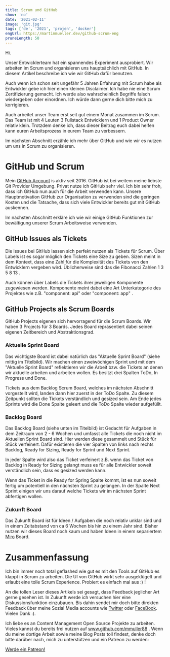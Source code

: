 ```yaml
---
title: Scrum und GitHub
show: 'no'
date: '2021-02-11'
image: 'git.jpg'
tags: ['de', '2021', 'projen', 'docker']
engUrl: https://martinmueller.dev/github-scrum-eng
pruneLength: 50
---
```


Hi.

Unser Entwicklerteam hat ein spannendes Experiment ausprobiert. Wir arbeiten im Scrum und organisieren uns hauptsächlich mit GitHub. In diesem Artikel beschreibe ich wie wir GitHub dafür benutzen.

Auch wenn ich schon seit ungefähr 5 Jahren Erfahrung mit Scrum habe als Entwickler gebe ich hier einen kleinen Disclaimer. Ich habe nie eine Scrum Zertifizierung gemacht. Ich werde also wahrscheinlich Begriffe falsch wiedergeben oder einordnen. Ich würde dann gerne dich bitte mich zu korrigieren.

Auch arbeitet unser Team erst seit gut einem Monat zusammen im Scrum. Das Team ist mit 4 Leuten 3 Fullstack Entwicklern und 1 Product Owner relativ klein. Trotzdem denke ich, dass dieser Beitrag euch dabei helfen kann euren Arbeitsprozess in eurem Team zu verbessern.

Im nächsten Abschnitt erzähle ich mehr über GitHub und wie wir es nutzen um uns in Scrum zu organisieren.

# GitHub und Scrum

Mein [GitHub Account](https://github.com/mmuller88) is aktiv seit 2016. GitHub ist bei weitem meine liebste Git Provider Umgebung. Privat nutze ich GitHub sehr viel. Ich bin sehr froh, dass ich GitHub nun auch für die Arbeit verwenden kann. Unsere Hauptmotivation GitHub zur Organisation zu verwenden sind die geringen Kosten und die Tatsache, dass sich viele Entwickler bereits gut mit GitHub auskennen.

Im nächsten Abschnitt erkläre ich wie wir einige GitHub Funktionen zur bewältigung unserer Scrum Arbeitsweise verwenden.

## GitHub Issues als Tickets

Die Issues bei GitHub lassen sich perfekt nutzen als Tickets für Scrum. Über Labels ist es sogar möglich den Tickets eine Size zu geben. Sizen meint in dem Kontext, dass eine Zahl für die Komplexität des Tickets von den Entwicklern vergeben wird. Üblicherweise sind das die Fibonacci Zahlen 1 3 5 8 13 .

Auch können über Labels die Tickets ihrer jeweiligen Komponente zugewiesen werden. Komponente meint dabei eine Art Unterkategorie des Projektes wie z.B. "component: api" oder "component: app" .

## GitHub Projects als Scrum Boards

GitHub Projects eigenen sich hervorragend für die Scrum Boards. Wir haben 3 Projects für 3 Boards. Jedes Board repräsentiert dabei seinen eigenen Zeitbereich und Abstraktionsgrad.

### Aktuelle Sprint Board

Das wichtigste Board ist dabei natürlich das "Aktuelle Sprint Board" (siehe mittig im Titelbild). Wir machen einen zweiwöchigen Sprint und mit dem "Aktuelle Sprint Board" reflektieren wir die Arbeit bzw. die Tickets an denen wir aktuelle arbeiten und arbeiten wollen. Es besitzt drei Spalten ToDo, In Progress und Done.

Tickets aus dem Backlog Scrum Board, welches im nächsten Abschnitt vorgestellt wird, landen dann hier zuerst in der ToDo Spalte. Zu diesem Zeitpunkt sollten die Tickets verständlich und gesized sein. Am Ende jedes Sprints wird die Done Spalte geleert und die ToDo Spalte wieder aufgefüllt.

### Backlog Board
Das Backlog Board (siehe unten im Titelbild) ist Gedacht für Aufgaben in dem Zeitraum von 2 - 6 Wochen und umfasst alle Tickets die noch nicht im Aktuellen Sprint Board sind. Hier werden diese gesammelt und Stück für Stück verfeinert. Dafür existieren die vier Spalten von links nach rechts Backlog, Ready for Sizing, Ready for Sprint und Next Sprint.

In jeder Spalte wird also das Ticket verfeinert z.B. wenn das Ticket von Backlog in Ready for Sizing gelangt muss es für alle Entwickler soweit verständlich sein, dass es gesized werden kann.

Wenn das Ticket in die Ready for Spring Spalte kommt, ist es nun soweit fertig um potentiell in den nächsten Sprint zu gelangen. In der Spalte Next Sprint einigen wir uns darauf welche Tickets wir im nächsten Sprint abfertigen wollen.

### Zukunft Board
Das Zukunft Board ist für Ideen / Aufgaben die noch relativ unklar sind und in einem Zeitabstand von ca 6 Wochen bis hin zu einem Jahr sind. Bisher nutzen wir dieses Board noch kaum und haben Ideen in einem separiertem [Miro](https://miro.com) Board.

# Zusammenfassung
Ich bin immer noch total geflashed wie gut es mit den Tools auf GitHub es klappt in Scrum zu arbeiten. Die UI von GitHub wirkt sehr ausgeklügelt und erlaubt eine tolle Scrum Experience. Probiert es einfach mal aus :) !

An die tollen Leser dieses Artikels sei gesagt, dass Feedback jeglicher Art gerne gesehen ist. In Zukunft werde ich versuchen hier eine Diskussionsfunktion einzubauen. Bis dahin sendet mir doch bitte direkten Feedback über meine Sozial Media accounts wie [Twitter](https://twitter.com/MartinMueller_) oder [FaceBook](https://www.facebook.com/martin.muller.10485). Vielen Dank :).

Ich liebe es an Content Management Open Source Projekte zu arbeiten. Vieles kannst du bereits frei nutzen auf www.github.com/mmuller88 . Wenn du meine dortige Arbeit sowie meine Blog Posts toll findest, denke doch bitte darüber nach, mich zu unterstützen und ein Patreon zu werden:

<a href="https://www.patreon.com/bePatron?u=29010217" data-patreon-widget-type="become-patron-button">Werde ein Patreon!</a><script async src="https://c6.patreon.com/becomePatronButton.bundle.js"></script>